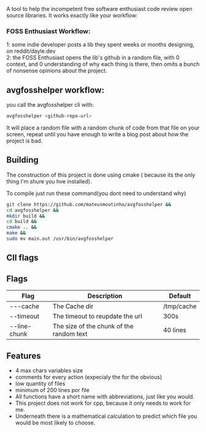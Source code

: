 A tool to help the incompetent free software enthusiast code review open source libraries.
It works exactly like your workflow:
### FOSS Enthusiast Workflow:
1: some indie developer posts a lib they spent weeks or months designing, on reddit/dayle.dev<br>
2: the FOSS Enthusiast opens the lib's github in a random file, with 0 context, and 0 understanding of why each thing is there, then omits a bunch of nonsense opinions about the project.

## avgfosshelper workflow:
you call the avgfosshelper cli with:

```bash
avgfosshelper <github-repo-url>
```
It will place a random file with a random chunk of code from that file on your screen, repeat until you have enough to write a blog post about how the project is bad.


## Building
The construction of this project is done using cmake 
( because its the only thing I'm shure you hve installed).

To compile just run these command(you dont need to understand why)
```bash
git clone https://github.com/mateusmoutinho/avgfosshelper &&
cd avgfosshelper &&
mkdir build &&
cd build &&
cmake .. &&
make && 
sudo mv main.out /usr/bin/avgfosshelper 
```
## ClI flags
## Flags
| Flag | Description | Default |
|------|-------------|---------|
| ---cache | The Cache dir |  /tmp/cache |
| --timeout | The timeout to reupdate the url | 300s |
| --line-chunk | The size of the chunk of the random text |40 lines|


## Features
- 4 max chars variables size 
- comments for every action (expecialy the for the obvious)
- low quantity of files 
- minimum of 200 lines por file
- All functions have a short name with abbreviations, just like you would.
- This project does not work for cpp, because it only needs to work for me.
- Underneath there is a mathematical calculation to predict which file you would be most likely to choose.

